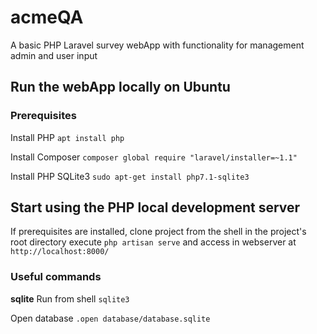 # acmeQA
A basic PHP Laravel survey webApp with functionality for management admin and user input

## Run the webApp locally on Ubuntu

### Prerequisites

Install PHP
`apt install php`

Install Composer
`composer global require "laravel/installer=~1.1"`

Install PHP SQLite3
`sudo apt-get install php7.1-sqlite3`



## Start using the PHP local development server

If prerequisites are installed, clone project from the shell in the project's root directory execute `php artisan serve` and access in webserver at `http://localhost:8000/`


### Useful commands

**sqlite**
Run from shell `sqlite3`

Open database `.open database/database.sqlite`


